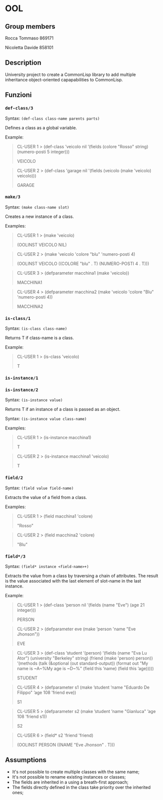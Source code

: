 # OOL

## Group members
Rocca Tommaso 869171

Nicoletta Davide 858101

## Description

University project to create a CommonLisp library to add 
multiple inheritance object-oriented capapabilities to CommonLisp.

## Funzioni

### `def-class/3`

Syntax: `(def-class class-name parents parts)`

Defines a class as a global variable.

Example:

> CL-USER 1 > (def-class ’veicolo nil ’(fields (colore "Rosso" string) (numero-posti 5 integer)))
>
> VEICOLO

> CL-USER 2 > (def-class 'garage nil '(fields (veicolo (make 'veicolo) veicolo)))
>
> GARAGE


### `make/3`

Syntax: `(make class-name slot)`

Creates a new instance of a class.

Examples:

> CL-USER 1 > (make 'veicolo)
>
> (OOLINST VEICOLO NIL)

> CL-USER 2 > (make 'veicolo 'colore "blu" 'numero-posti 4)
>
> (OOLINST VEICOLO ((COLORE "blu" . T) (NUMERO-POSTI 4 . T)))

> CL-USER 3 > (defparameter macchina1 (make 'veicolo))
>
> MACCHINA1

> CL-USER 4 > (defparameter macchina2 (make 'veicolo 'colore "Blu" 'numero-posti 4))
>
> MACCHINA2


### `is-class/1`

Syntax: `(is-class class-name)`

Returns T if class-name is a class.

Example:

> CL-USER 1 > (is-class 'veicolo)
>
> T



### `is-instance/1`
### `is-instance/2`

Syntax: `(is-instance value)`

Returns T if an instance of a class is passed as an object.

Syntax: `(is-instance value class-name)`

Examples:

> CL-USER 1 > (is-instance macchina1)
>
> T

> CL-USER 2 > (is-instance macchina1 'veicolo)
>
> T


### `field/2`

Syntax: `(field value field-name)`

Extracts the value of a field from a class.

Examples:

> CL-USER 1 > (field macchina1 'colore) 
>
> "Rosso"

> CL-USER 2 > (field macchina2 'colore) 
>
> "Blu"

### `field*/3`

Syntax: `(field* instance <field-name>+)`

Extracts the value from a class by traversing a chain of attributes. The result is the value associated with the last element of slot-name in the last instance.

Example:

> CL-USER 1 > (def-class ’person nil ’(fields (name "Eve") (age 21 integer)))
>
> PERSON

> CL-USER 2 > (defparameter eve (make ’person 'name "Eve Jhonson"))
>
> EVE

> CL-USER 3 > (def-class ’student ’(person) ’(fields (name "Eva Lu Ator") (university "Berkeley" string) (friend (make 'person) person)) ’(methods (talk (&optional (out standard-output)) (format out "My name is ~A~%My age is ~D~%" (field this ’name) (field this ’age)))))
>
> STUDENT

> CL-USER 4 > (defparameter s1 (make ’student ’name "Eduardo De Filippo" ’age 108 'friend eve))
>
> S1

> CL-USER 5 > (defparameter s2 (make ’student ’name "Gianluca" ’age 108 'friend s1))
>
> S2

> CL-USER 6 > (field* s2 'friend 'friend)
>
> (OOLINST PERSON ((NAME "Eve Jhonson" . T)))

## Assumptions

- It's not possible to create multiple classes with the same name;
- It's not possible to rename existing instances or classes;
- The fields are inherited in a using a breath-first approach;
- The fields directly defined in the class take priority
over the inherited ones;
